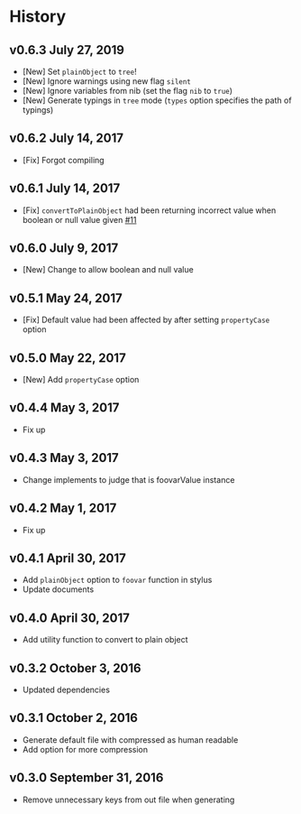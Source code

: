 # History

## v0.6.3 July 27, 2019
- [New] Set `plainObject` to `tree`!
- [New] Ignore warnings using new flag `silent`
- [New] Ignore variables from nib (set the flag `nib` to `true`)
- [New] Generate typings in `tree` mode (`types` option specifies the path of typings)

## v0.6.2 July 14, 2017
- [Fix] Forgot compiling

## v0.6.1 July 14, 2017
- [Fix] `convertToPlainObject` had been returning incorrect value when boolean or null value given [\#11](all-user/foovar#11)

## v0.6.0 July 9, 2017
- [New] Change to allow boolean and null value

## v0.5.1 May 24, 2017
- [Fix] Default value had been affected by after setting `propertyCase` option

## v0.5.0 May 22, 2017
- [New] Add `propertyCase` option

## v0.4.4 May 3, 2017
- Fix up

## v0.4.3 May 3, 2017
- Change implements to judge that is foovarValue instance

## v0.4.2 May 1, 2017
- Fix up

## v0.4.1 April 30, 2017
- Add `plainObject` option to `foovar` function in stylus
- Update documents

## v0.4.0 April 30, 2017
- Add utility function to convert to plain object

## v0.3.2 October 3, 2016
- Updated dependencies

## v0.3.1 October 2, 2016
- Generate default file with compressed as human readable
- Add option for more compression

## v0.3.0 September 31, 2016
- Remove unnecessary keys from out file when generating
